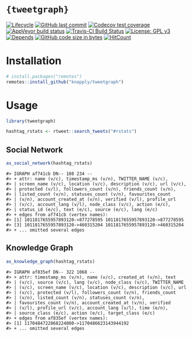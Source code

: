 
<!-- README.Rmd generates README.md. -->

# `{tweetgraph}`

<!-- badges: start -->

[![Lifecycle](https://img.shields.io/badge/lifecycle-experimental-orange.svg)](https://www.tidyverse.org/lifecycle/#experimental)
[![GitHub last
commit](https://img.shields.io/github/last-commit/knapply/tweetgraph.svg)](https://github.com/knapply/tweetgraph/commits/master)
[![Codecov test
coverage](https://codecov.io/gh/knapply/tweetgraph/branch/master/graph/badge.svg)](https://codecov.io/gh/knapply/tweetgraph?branch=master)
[![AppVeyor build
status](https://ci.appveyor.com/api/projects/status/github/knapply/tweetgraph?branch=master&svg=true)](https://ci.appveyor.com/project/knapply/tweetgraph)
[![Travis-CI Build
Status](https://travis-ci.org/knapply/tweetgraph.svg?branch=master)](https://travis-ci.org/knapply/tweetgraph)
[![License: GPL
v3](https://img.shields.io/badge/License-GPLv3-blue.svg)](https://www.gnu.org/licenses/gpl-3.0)
[![Depends](https://img.shields.io/badge/Depends-GNU_R%3E=3.6-blue.svg)](https://www.r-project.org/)
[![GitHub code size in
bytes](https://img.shields.io/github/languages/code-size/knapply/tweetgraph.svg)](https://github.com/knapply/tweetgraph)
[![HitCount](http://hits.dwyl.io/knapply/tweetgraph.svg)](http://hits.dwyl.io/knapply/tweetgraph)
<!-- badges: end -->

# Installation

``` r
# install.packages("remotes")
remotes::install_github("knapply/tweetgraph")
```

# Usage

``` r
library(tweetgraph)

hashtag_rstats <- rtweet::search_tweets("#rstats")
```

## Social Network

``` r
as_social_network(hashtag_rstats)
```

    #> IGRAPH af741cb DN-- 108 234 -- 
    #> + attr: name (v/c), timestamp_ms (v/n), TWITTER_NAME (v/c),
    #> | screen_name (v/c), location (v/c), description (v/c), url (v/c),
    #> | protected (v/l), followers_count (v/n), friends_count (v/n),
    #> | listed_count (v/n), statuses_count (v/n), favourites_count
    #> | (v/n), account_created_at (v/n), verified (v/l), profile_url
    #> | (v/c), account_lang (v/l), node_class (v/c), action (e/c),
    #> | status_id (e/c), text (e/c), source (e/c), lang (e/c)
    #> + edges from af741cb (vertex names):
    #> [1] 1011817655957893120->877278595 1011817655957893120->877278595
    #> [3] 1011817655957893120->460315204 1011817655957893120->460315204
    #> + ... omitted several edges

## Knowledge Graph

``` r
as_knowledge_graph(hashtag_rstats)
```

    #> IGRAPH af835ef DN-- 322 1068 -- 
    #> + attr: timestamp_ms (v/n), name (v/c), created_at (v/n), text
    #> | (v/c), source (v/c), lang (v/c), node_class (v/c), TWITTER_NAME
    #> | (v/c), screen_name (v/c), location (v/c), description (v/c), url
    #> | (v/c), protected (v/l), followers_count (v/n), friends_count
    #> | (v/n), listed_count (v/n), statuses_count (v/n),
    #> | favourites_count (v/n), account_created_at (v/n), verified
    #> | (v/l), profile_url (v/c), account_lang (v/l), time (e/n),
    #> | source_class (e/c), action (e/c), target_class (e/c)
    #> + edges from af835ef (vertex names):
    #> [1] 1170484722868224000->1170486623143944192
    #> + ... omitted several edges
